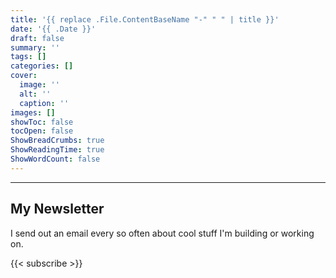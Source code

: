 ```yaml
---
title: '{{ replace .File.ContentBaseName "-" " " | title }}'
date: '{{ .Date }}'
draft: false
summary: ''
tags: []
categories: []
cover:
  image: ''
  alt: ''
  caption: ''
images: []
showToc: false 
tocOpen: false 
ShowBreadCrumbs: true
ShowReadingTime: true
ShowWordCount: false 
---
```


---
## My Newsletter

I send out an email every so often about cool stuff I'm building or working on. 

{{< subscribe >}}
